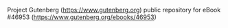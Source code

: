 Project Gutenberg (https://www.gutenberg.org) public repository for eBook #46953 (https://www.gutenberg.org/ebooks/46953)
